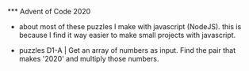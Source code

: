 *** Advent of Code 2020
* about
most of these puzzles I make with javascript (NodeJS). this is because I find it way easier to make small projects with javascript.

* puzzles
D1-A | Get an array of numbers as input. Find the pair that makes '2020' and multiply those numbers.